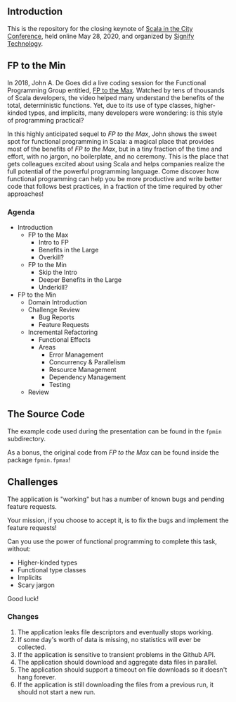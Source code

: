 ## Introduction

This is the repository for the closing keynote of [Scala in the City Conference](https://www.eventbrite.co.uk/e/virtual-scala-in-the-city-conference-tickets-104448622642), held online May 28, 2020, and organized by [Signify Technology](http://signifytechnology.com/).

## FP to the Min

In 2018, John A. De Goes did a live coding session for the Functional Programming Group entitled, [FP to the Max](https://www.youtube.com/watch?v=sxudIMiOo68). Watched by tens of thousands of Scala developers, the video helped many understand the benefits of the total, deterministic functions. Yet, due to its use of type classes, higher-kinded types, and implicits, many developers were wondering: is this style of programming practical?

In this highly anticipated sequel to _FP to the Max_, John shows the sweet spot for functional programming in Scala: a magical place that provides most of the benefits of _FP to the Max_, but in a tiny fraction of the time and effort, with no jargon, no boilerplate, and no ceremony. This is the place that gets colleagues excited about using Scala and helps companies realize the full potential of the powerful programming language. Come discover how functional programming can help you be more productive and write better code that follows best practices, in a fraction of the time required by other approaches!

### Agenda 

 - Introduction
   - FP to the Max
     - Intro to FP
     - Benefits in the Large
     - Overkill?
   - FP to the Min
     - Skip the Intro
     - Deeper Benefits in the Large
     - Underkill?
 - FP to the Min
   - Domain Introduction
   - Challenge Review
     - Bug Reports
     - Feature Requests
   - Incremental Refactoring
     - Functional Effects
     - Areas
       - Error Management
       - Concurrency & Parallelism
       - Resource Management
       - Dependency Management
       - Testing
   - Review

## The Source Code

The example code used during the presentation can be found in the `fpmin` subdirectory.

As a bonus, the original code from _FP to the Max_ can be found inside the package `fpmin.fpmax`!

## Challenges

The application is "working" but has a number of known bugs and pending feature requests.

Your mission, if you choose to accept it, is to fix the bugs and implement the feature requests!

Can you use the power of functional programming to complete this task, without:

 - Higher-kinded types
 - Functional type classes
 - Implicits
 - Scary jargon

Good luck!

### Changes

1. The application leaks file descriptors and eventually stops working.
2. If some day's worth of data is missing, no statistics will ever be collected.
3. If the application is sensitive to transient problems in the Github API.
4. The application should download and aggregate data files in parallel.
5. The application should support a timeout on file downloads so it doesn't hang forever.
6. If the application is still downloading the files from a previous run, it should not start a new run.



